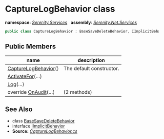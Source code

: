 # CaptureLogBehavior class
**namespace:** *[Serenity.Services](../README.md#serenity.services-namespace)*   **assembly**: *[Serenity.Net.Services](../README.md)*

```csharp
public class CaptureLogBehavior : BaseSaveDeleteBehavior, IImplicitBehavior
```

## Public Members

| name | description |
| --- | --- |
| [CaptureLogBehavior](CaptureLogBehavior/CaptureLogBehavior.md)() | The default constructor. |
| [ActivateFor](CaptureLogBehavior/ActivateFor.md)(…) |  |
| [Log](CaptureLogBehavior/Log.md)(…) |  |
| override [OnAudit](CaptureLogBehavior/OnAudit.md)(…) |  (2 methods) |

## See Also

* class [BaseSaveDeleteBehavior](BaseSaveDeleteBehavior.md)
* interface [IImplicitBehavior](IImplicitBehavior.md)
* **Source:** *[CaptureLogBehavior.cs](https://github.com/serenity-is/Serenity/blob/master/src/Serenity.Net.Services/RequestHandlers/IntegratedFeatures/CaptureLog/CaptureLogBehavior.cs)*